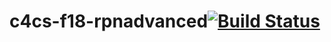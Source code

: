 # c4cs-f18-rpnadvanced[![Build Status](https://travis-ci.org/shadaeby/c4cs-f18-rpnadvanced-.svg?branch=master)](https://travis-ci.org/shadaeby/c4cs-f18-rpnadvanced-)

